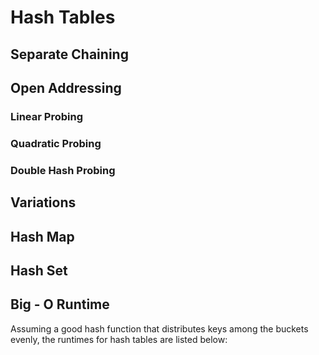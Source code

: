 # Hash Tables #


## Separate Chaining ## 

## Open Addressing ## 

### Linear Probing ### 

### Quadratic Probing ### 
### Double Hash Probing ### 

## Variations ## 

## Hash Map ## 

## Hash Set ## 

## Big - O Runtime ##

Assuming a good hash function that distributes keys among the buckets evenly, the runtimes for hash tables are listed below:

